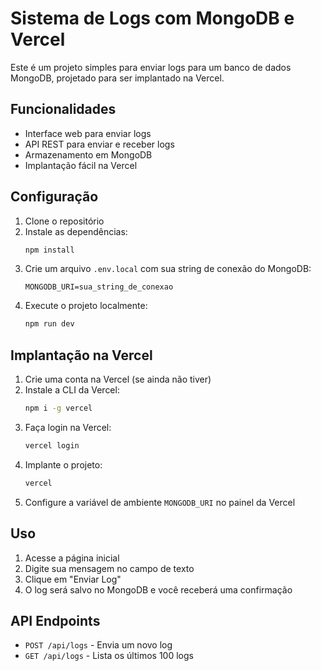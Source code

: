 # Sistema de Logs com MongoDB e Vercel

Este é um projeto simples para enviar logs para um banco de dados MongoDB, projetado para ser implantado na Vercel.

## Funcionalidades

- Interface web para enviar logs
- API REST para enviar e receber logs
- Armazenamento em MongoDB
- Implantação fácil na Vercel

## Configuração

1. Clone o repositório
2. Instale as dependências:
   ```bash
   npm install
   ```
3. Crie um arquivo `.env.local` com sua string de conexão do MongoDB:
   ```
   MONGODB_URI=sua_string_de_conexao
   ```
4. Execute o projeto localmente:
   ```bash
   npm run dev
   ```

## Implantação na Vercel

1. Crie uma conta na Vercel (se ainda não tiver)
2. Instale a CLI da Vercel:
   ```bash
   npm i -g vercel
   ```
3. Faça login na Vercel:
   ```bash
   vercel login
   ```
4. Implante o projeto:
   ```bash
   vercel
   ```
5. Configure a variável de ambiente `MONGODB_URI` no painel da Vercel

## Uso

1. Acesse a página inicial
2. Digite sua mensagem no campo de texto
3. Clique em "Enviar Log"
4. O log será salvo no MongoDB e você receberá uma confirmação

## API Endpoints

- `POST /api/logs` - Envia um novo log
- `GET /api/logs` - Lista os últimos 100 logs
